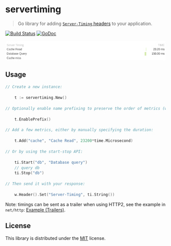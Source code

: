 # servertiming

> Go library for adding [`Server-Timing` headers](https://developer.mozilla.org/en-US/docs/Web/HTTP/Headers/Server-Timing) to your application.

[![Build Status](https://travis-ci.org/rubenv/servertiming.svg?branch=master)](https://travis-ci.org/rubenv/servertiming) [![GoDoc](https://godoc.org/github.com/rubenv/servertiming?status.png)](https://godoc.org/github.com/rubenv/servertiming)

![Timings in Chrome Dev Tools](devtools.png)

## Usage

```go
// Create a new instance:

    t := servertiming.New()

// Optionally enable name prefixing to preserve the order of metrics (will adjust names though!)

    t.EnablePrefix()

// Add a few metrics, either by manually specifying the duration:

    t.Add("cache", "Cache Read", 23200*time.Microsecond)

// Or by using the start-stop API:

    ti.Start("db", "Database query")
    // query db
    ti.Stop("db")

// Then send it with your response:

    w.Header().Set("Server-Timing", ti.String())
```

Note: timings can be sent as a trailer when using HTTP2, see the example in `net/http`: [Example (Trailers)](https://godoc.org/net/http#example-ResponseWriter--Trailers).

## License

This library is distributed under the [MIT](LICENSE) license.
